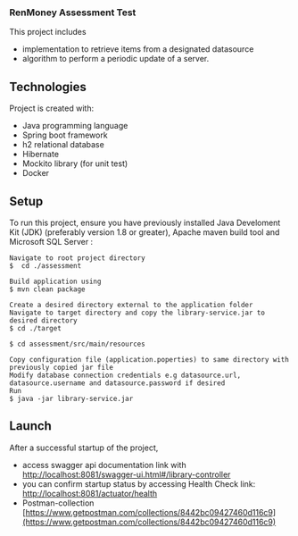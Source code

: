 ### RenMoney Assessment Test

This project includes 
* implementation to retrieve items from a designated datasource
* algorithm to perform a periodic update of a server.


## Technologies
Project is created with:
* Java programming language
* Spring boot framework
* h2 relational database
* Hibernate
* Mockito library (for unit test)
* Docker


## Setup
To run this project, ensure you have previously installed Java Develoment Kit (JDK) (preferably version 1.8 or greater), Apache maven build tool and Microsoft SQL Server :

```
Navigate to root project directory 
$  cd ./assessment

Build application using
$ mvn clean package 

Create a desired directory external to the application folder
Navigate to target directory and copy the library-service.jar to desired directory 
$ cd ./target

$ cd assessment/src/main/resources

Copy configuration file (application.poperties) to same directory with previously copied jar file
Modify database connection credentials e.g datasource.url, datasource.username and datasource.password if desired
Run 
$ java -jar library-service.jar
```

## Launch
After a successful startup of the project, 
* access swagger api documentation link with [http://localhost:8081/swagger-ui.html#/library-controller](http://localhost:8081/swagger-ui.html#/library-controller)
* you can confirm startup status by accessing Health Check link: [http://localhost:8081/actuator/health](http://localhost:8081/actuator/health)
* Postman-collection [https://www.getpostman.com/collections/8442bc09427460d116c9](https://www.getpostman.com/collections/8442bc09427460d116c9)





